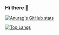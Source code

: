 ### Hi there 👋
[![Anurag's GitHub stats](https://github-readme-stats.vercel.app/api?username=ThisIsZuka&count_private=true&show_icons=true&theme=monokai)](https://github.com/anuraghazra/github-readme-stats) 

[![Top Langs](https://github-readme-stats.vercel.app/api/top-langs/?username=ThisIsZuka&layout=compact)](https://github.com/anuraghazra/github-readme-stats)








<!--
**ThisIsZuka/ThisIsZuka** is a ✨ _special_ ✨ repository because its `README.md` (this file) appears on your GitHub profile.



Here are some ideas to get you started:

- 🔭 I’m currently working on ...
- 🌱 I’m currently learning ...
- 👯 I’m looking to collaborate on ...
- 🤔 I’m looking for help with ...
- 💬 Ask me about ...
- 📫 How to reach me: ...
- 😄 Pronouns: ...
- ⚡ Fun fact: ...
-->
